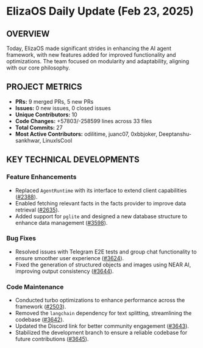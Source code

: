 # ElizaOS Daily Update (Feb 23, 2025)

## OVERVIEW 
Today, ElizaOS made significant strides in enhancing the AI agent framework, with new features added for improved functionality and optimizations. The team focused on modularity and adaptability, aligning with our core philosophy.

## PROJECT METRICS
- **PRs:** 9 merged PRs, 5 new PRs
- **Issues:** 0 new issues, 0 closed issues
- **Unique Contributors:** 10
- **Code Changes:** +57803/-258599 lines across 33 files
- **Total Commits:** 27
- **Most Active Contributors:** odilitime, juanc07, 0xbbjoker, Deeptanshu-sankhwar, LinuxIsCool

## KEY TECHNICAL DEVELOPMENTS

### Feature Enhancements
- Replaced `AgentRuntime` with its interface to extend client capabilities ([#2388](https://github.com/elizaos/eliza/pull/2388)).
- Enabled fetching relevant facts in the facts provider to improve data retrieval ([#2635](https://github.com/elizaos/eliza/pull/2635)).
- Added support for `pglite` and designed a new database structure to enhance data management ([#3598](https://github.com/elizaos/eliza/pull/3598)).

### Bug Fixes
- Resolved issues with Telegram E2E tests and group chat functionality to ensure smoother user experience ([#3624](https://github.com/elizaos/eliza/pull/3624)).
- Fixed the generation of structured objects and images using NEAR AI, improving output consistency ([#3644](https://github.com/elizaos/eliza/pull/3644)).

### Code Maintenance
- Conducted turbo optimizations to enhance performance across the framework ([#2503](https://github.com/elizaos/eliza/pull/2503)).
- Removed the `langchain` dependency for text splitting, streamlining the codebase ([#3642](https://github.com/elizaos/eliza/pull/3642)).
- Updated the Discord link for better community engagement ([#3643](https://github.com/elizaos/eliza/pull/3643)).
- Stabilized the development branch to ensure a reliable codebase for future contributions ([#3645](https://github.com/elizaos/eliza/pull/3645)).